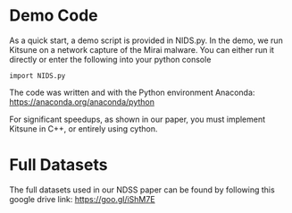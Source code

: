 # Demo Code
As a quick start, a demo script is provided in NIDS.py. In the demo, we run Kitsune on a network capture of the Mirai malware. You can either run it directly or enter the following into your python console
```
import NIDS.py
```

The code was written and with the Python environment Anaconda: https://anaconda.org/anaconda/python

For significant speedups, as shown in our paper, you must implement Kitsune in C++, or entirely using cython.

# Full Datasets
The full datasets used in our NDSS paper can be found by following this google drive link:
https://goo.gl/iShM7E

